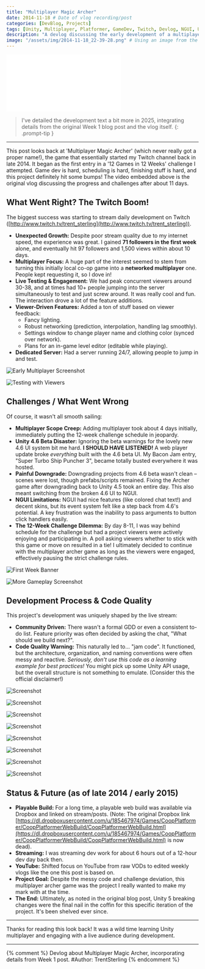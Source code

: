 ```yaml
---
title: "Multiplayer Magic Archer"
date: 2014-11-18 # Date of vlog recording/post
categories: [DevBlog, Projects]
tags: [Unity, Multiplayer, Platformer, GameDev, Twitch, Devlog, NGUI, Unity4, 12Games12Weeks]
description: "A devlog discussing the early development of a multiplayer platformer in Unity 4, the impact of Twitch streaming, the '12 Games in 12 Weeks' challenge, and challenges with UI systems and engine updates."
image: "/assets/img/2014-11-18_22-39-28.png" # Using an image from the vlog/post
---
```


<iframe src="//www.youtube.com/embed/IP3tRx5HkTg" frameborder="0" allowfullscreen></iframe>

> I've detailed the development text a bit more in 2025, integrating details from the original Week 1 blog post and the vlog itself.
{: .prompt-tip }

---

This post looks back at 'Multiplayer Magic Archer' (which never really got a proper name!), the game that essentially started my Twitch channel back in late 2014. It began as the first entry in a '12 Games in 12 Weeks' challenge I attempted. Game dev is hard, scheduling is hard, finishing stuff is hard, and this project definitely hit some bumps! The video embedded above is the original vlog discussing the progress and challenges after about 11 days.

## What Went Right? The Twitch Boom!

The biggest success was starting to stream daily development on Twitch ([http://www.twitch.tv/trent_sterling](http://www.twitch.tv/trent_sterling)).
*   **Unexpected Growth:** Despite poor stream quality due to my internet speed, the experience was great. I gained **71 followers in the first week** alone, and eventually hit 97 followers and 1,500 views within about 10 days.
*   **Multiplayer Focus:** A huge part of the interest seemed to stem from turning this initially local co-op game into a **networked multiplayer** one. People kept requesting it, so I dove in!
*   **Live Testing & Engagement:** We had peak concurrent viewers around 30-38, and at times had 10+ people jumping into the server simultaneously to test and just screw around. It was really cool and fun. The interaction drove a lot of the feature additions.
*   **Viewer-Driven Features:** Added a ton of stuff based on viewer feedback:
    *   Fancy lighting.
    *   Robust networking (prediction, interpolation, handling lag smoothly).
    *   Settings window to change player name and clothing color (synced over network).
    *   Plans for an in-game level editor (editable while playing).
*   **Dedicated Server:** Had a server running 24/7, allowing people to jump in and test.

![Early Multiplayer Screenshot](/assets/img/2014-11-06_20-45-01.png)

![Testing with Viewers](/assets/img/2014-11-07_16-59-18.png)

## Challenges / What Went Wrong

Of course, it wasn't all smooth sailing:
*   **Multiplayer Scope Creep:** Adding multiplayer took about 4 days initially, immediately putting the 12-week challenge schedule in jeopardy.
*   **Unity 4.6 Beta Disaster:** Ignoring the beta warnings for the lovely new 4.6 UI system bit me hard. **I SHOULD HAVE LISTENED!** A web player update broke *everything* built with the 4.6 beta UI. My Bacon Jam entry, "Super Turbo Ship Puncher 3", became totally busted everywhere it was hosted.
*   **Painful Downgrade:** Downgrading projects from 4.6 beta wasn't clean – scenes were lost, though prefabs/scripts remained. Fixing the Archer game after downgrading back to Unity 4.5 took an entire day. This also meant switching from the broken 4.6 UI to NGUI.
*   **NGUI Limitations:** NGUI had nice features (like colored chat text!) and decent skins, but its event system felt like a step back from 4.6's potential. A key frustration was the inability to pass arguments to button click handlers easily.
*   **The 12-Week Challenge Dilemma:** By day 8-11, I was way behind schedule for the challenge but had a project viewers were actively enjoying and participating in. A poll asking viewers whether to stick with this game or move on resulted in a tie! I ultimately decided to continue with the multiplayer archer game as long as the viewers were engaged, effectively pausing the strict challenge rules.

![First Week Banner](/assets/img/MFpRLkW.png)

![More Gameplay Screenshot](/assets/img/2014-11-11_00-19-25.png)

## Development Process & Code Quality

This project's development was uniquely shaped by the live stream:
*   **Community Driven:** There wasn't a formal GDD or even a consistent to-do list. Feature priority was often decided by asking the chat, "What should we build next?".
*   **Code Quality Warning:** This naturally led to... "jam code". It functioned, but the architecture, organization, and naming conventions were often messy and reactive. *Seriously, don't use this code as a learning example for best practices!* You might pick up some Unity API usage, but the overall structure is not something to emulate. (Consider this the official disclaimer!)

![Screenshot](/assets/img/2014-11-11_22-10-47.png)

![Screenshot](/assets/img/2014-11-11_22-11-14.png)

![Screenshot](/assets/img/2014-11-12_16-30-51.png)

![Screenshot](/assets/img/2014-11-12_16-38-55.png)

![Screenshot](/assets/img/2014-11-12_16-47-51.png)

![Screenshot](/assets/img/2014-11-12_22-07-40.png)

![Screenshot](/assets/img/2014-11-12_22-07-54.png)

![Screenshot](/assets/img/2014-11-12_23-26-59.jpg)

## Status & Future (as of late 2014 / early 2015)

*   **Playable Build:** For a long time, a playable web build was available via Dropbox and linked on stream/posts. (Note: The original Dropbox link [https://dl.dropboxusercontent.com/u/185467974/Games/CoopPlatformer/CoopPlatformerWebBuild/CoopPlatformerWebBuild.html](https://dl.dropboxusercontent.com/u/185467974/Games/CoopPlatformer/CoopPlatformerWebBuild/CoopPlatformerWebBuild.html) is now dead).
*   **Streaming:** I was streaming dev work for about 6 hours out of a 12-hour dev day back then.
*   **YouTube:** Shifted focus on YouTube from raw VODs to edited weekly vlogs like the one this post is based on.
*   **Project Goal:** Despite the messy code and challenge deviation, this multiplayer archer game was the project I really wanted to make my mark with at the time.
*   **The End:** Ultimately, as noted in the original blog post, Unity 5 breaking changes were the final nail in the coffin for this specific iteration of the project. It's been shelved ever since.

---

Thanks for reading this look back! It was a wild time learning Unity multiplayer and engaging with a live audience during development.

---
{% comment %}
Devlog about Multiplayer Magic Archer, incorporating details from Week 1 post.
#Author: TrentSterling
{% endcomment %}
